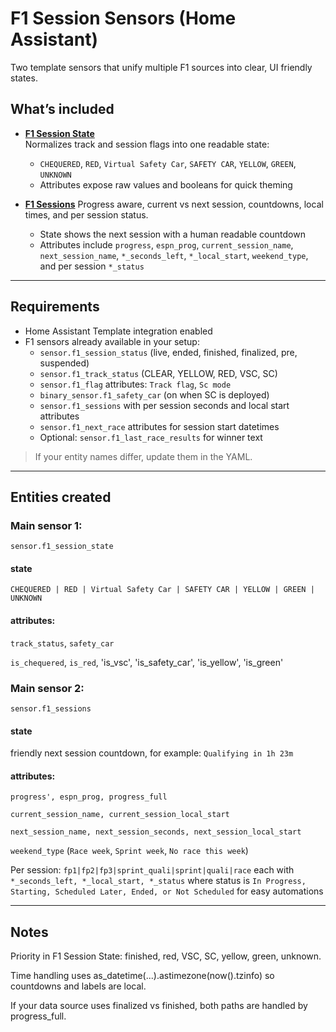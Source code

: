 # F1 Session Sensors (Home Assistant)

Two template sensors that unify multiple F1 sources into clear, UI friendly states.

## What’s included
- [**F1 Session State**](./f1_session_state)  
  Normalizes track and session flags into one readable state:
  - `CHEQUERED`, `RED`, `Virtual Safety Car`, `SAFETY CAR`, `YELLOW`, `GREEN`, `UNKNOWN`
  - Attributes expose raw values and booleans for quick theming

- [**F1 Sessions**](./f1_sessions)
  Progress aware, current vs next session, countdowns, local times, and per session status.
  - State shows the next session with a human readable countdown
  - Attributes include `progress`, `espn_prog`, `current_session_name`, `next_session_name`, `*_seconds_left`, `*_local_start`, `weekend_type`, and per session `*_status`

---

## Requirements
- Home Assistant Template integration enabled
- F1 sensors already available in your setup:
  - `sensor.f1_session_status` (live, ended, finished, finalized, pre, suspended)
  - `sensor.f1_track_status` (CLEAR, YELLOW, RED, VSC, SC)
  - `sensor.f1_flag` attributes: `Track flag`, `Sc mode`
  - `binary_sensor.f1_safety_car` (on when SC is deployed)
  - `sensor.f1_sessions` with per session seconds and local start attributes
  - `sensor.f1_next_race` attributes for session start datetimes
  - Optional: `sensor.f1_last_race_results` for winner text

> If your entity names differ, update them in the YAML.

---

## Entities created

### Main sensor 1:
`sensor.f1_session_state`
#### state
`CHEQUERED | RED | Virtual Safety Car | SAFETY CAR | YELLOW | GREEN | UNKNOWN`

#### attributes:
`track_status`, `safety_car`

`is_chequered`, `is_red`, 'is_vsc', 'is_safety_car', 'is_yellow', 'is_green'

### Main sensor 2:
`sensor.f1_sessions`

#### state
friendly next session countdown, for example: `Qualifying in 1h 23m`

#### attributes:

`progress', espn_prog, progress_full`

`current_session_name, current_session_local_start`

`next_session_name, next_session_seconds, next_session_local_start`

`weekend_type` (`Race week`, `Sprint week`, `No race this week`)

Per session: `fp1|fp2|fp3|sprint_quali|sprint|quali|race`
each with `*_seconds_left, *_local_start, *_status`
where status is `In Progress, Starting, Scheduled Later, Ended, or Not Scheduled` for easy automations

---

## Notes

Priority in F1 Session State: finished, red, VSC, SC, yellow, green, unknown.

Time handling uses as_datetime(...).astimezone(now().tzinfo) so countdowns and labels are local.

If your data source uses finalized vs finished, both paths are handled by progress_full.
